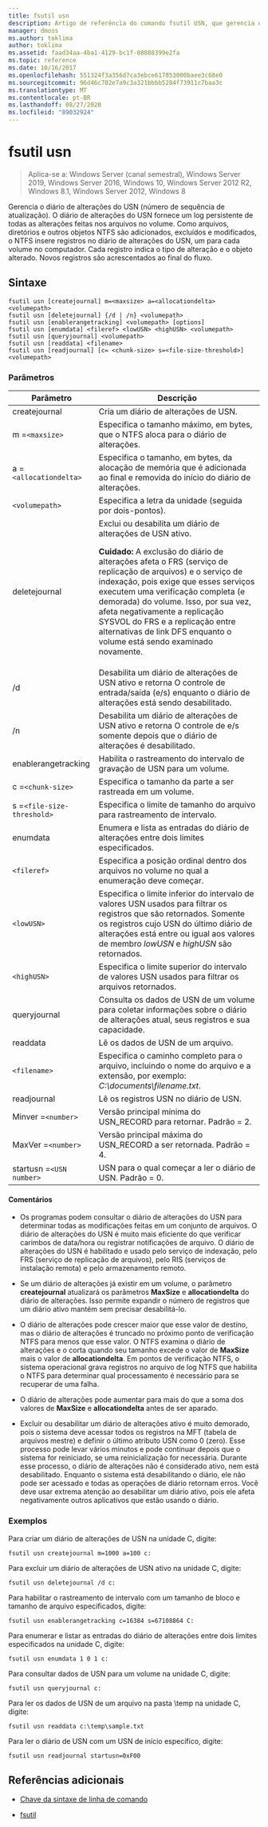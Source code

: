 ```yaml
---
title: fsutil usn
description: Artigo de referência do comando fsutil USN, que gerencia o diário de alterações do USN (número de sequência de atualização).
manager: dmoss
ms.author: toklima
author: toklima
ms.assetid: faad34aa-4ba1-4129-bc1f-08088399e2fa
ms.topic: reference
ms.date: 10/16/2017
ms.openlocfilehash: 551324f3a356d7ca3ebce617853000baee3c68e0
ms.sourcegitcommit: 96d46c702e7a9c3a321bbbb5284f73911c7baa3c
ms.translationtype: MT
ms.contentlocale: pt-BR
ms.lasthandoff: 08/27/2020
ms.locfileid: "89032924"
---
```

# <a name="fsutil-usn"></a>fsutil usn

> Aplica-se a: Windows Server (canal semestral), Windows Server 2019, Windows Server 2016, Windows 10, Windows Server 2012 R2, Windows 8.1, Windows Server 2012, Windows 8

Gerencia o diário de alterações do USN (número de sequência de atualização). O diário de alterações do USN fornece um log persistente de todas as alterações feitas nos arquivos no volume. Como arquivos, diretórios e outros objetos NTFS são adicionados, excluídos e modificados, o NTFS insere registros no diário de alterações do USN, um para cada volume no computador. Cada registro indica o tipo de alteração e o objeto alterado. Novos registros são acrescentados ao final do fluxo.

## <a name="syntax"></a>Sintaxe

```
fsutil usn [createjournal] m=<maxsize> a=<allocationdelta> <volumepath>
fsutil usn [deletejournal] {/d | /n} <volumepath>
fsutil usn [enablerangetracking] <volumepath> [options]
fsutil usn [enumdata] <fileref> <lowUSN> <highUSN> <volumepath>
fsutil usn [queryjournal] <volumepath>
fsutil usn [readdata] <filename>
fsutil usn [readjournal] [c= <chunk-size> s=<file-size-threshold>] <volumepath>
```

### <a name="parameters"></a>Parâmetros

| Parâmetro | Descrição |
| --------- | ----------- |
| createjournal | Cria um diário de alterações de USN. |
| m =`<maxsize>` | Especifica o tamanho máximo, em bytes, que o NTFS aloca para o diário de alterações. |
| a =`<allocationdelta>` | Especifica o tamanho, em bytes, da alocação de memória que é adicionada ao final e removida do início do diário de alterações. |
| `<volumepath>` | Especifica a letra da unidade (seguida por dois-pontos). |
| deletejournal | Exclui ou desabilita um diário de alterações de USN ativo.<p>**Cuidado:** A exclusão do diário de alterações afeta o FRS (serviço de replicação de arquivos) e o serviço de indexação, pois exige que esses serviços executem uma verificação completa (e demorada) do volume. Isso, por sua vez, afeta negativamente a replicação SYSVOL do FRS e a replicação entre alternativas de link DFS enquanto o volume está sendo examinado novamente. |
| /d | Desabilita um diário de alterações de USN ativo e retorna O controle de entrada/saída (e/s) enquanto o diário de alterações está sendo desabilitado. |
| /n | Desabilita um diário de alterações de USN ativo e retorna O controle de e/s somente depois que o diário de alterações é desabilitado. |
| enablerangetracking | Habilita o rastreamento do intervalo de gravação de USN para um volume. |
| c =`<chunk-size>` | Especifica o tamanho da parte a ser rastreada em um volume. |
| s =`<file-size-threshold>` | Especifica o limite de tamanho do arquivo para rastreamento de intervalo. |
| enumdata | Enumera e lista as entradas do diário de alterações entre dois limites especificados. |
| `<fileref>` | Especifica a posição ordinal dentro dos arquivos no volume no qual a enumeração deve começar. |
| `<lowUSN>` | Especifica o limite inferior do intervalo de valores USN usados para filtrar os registros que são retornados. Somente os registros cujo USN do último diário de alterações está entre ou igual aos valores de membro *lowUSN* e *highUSN* são retornados. |
| `<highUSN>` | Especifica o limite superior do intervalo de valores USN usados para filtrar os arquivos retornados. |
| queryjournal | Consulta os dados de USN de um volume para coletar informações sobre o diário de alterações atual, seus registros e sua capacidade. |
| readdata | Lê os dados de USN de um arquivo. |
| `<filename>` | Especifica o caminho completo para o arquivo, incluindo o nome do arquivo e a extensão, por exemplo: *C:\documents\filename.txt*. |
| readjournal | Lê os registros USN no diário de USN. |
| Minver =`<number>` | Versão principal mínima do USN_RECORD para retornar. Padrão = 2. |
| MaxVer =`<number>` | Versão principal máxima do USN_RECORD a ser retornada. Padrão = 4. |
| startusn =`<USN number>` | USN para o qual começar a ler o diário de USN. Padrão = 0. |

#### <a name="remarks"></a>Comentários

- Os programas podem consultar o diário de alterações do USN para determinar todas as modificações feitas em um conjunto de arquivos. O diário de alterações do USN é muito mais eficiente do que verificar carimbos de data/hora ou registrar notificações de arquivo. O diário de alterações do USN é habilitado e usado pelo serviço de indexação, pelo FRS (serviço de replicação de arquivos), pelo RIS (serviços de instalação remota) e pelo armazenamento remoto.

- Se um diário de alterações já existir em um volume, o parâmetro **createjournal** atualizará os parâmetros **MaxSize** e **allocationdelta** do diário de alterações. Isso permite expandir o número de registros que um diário ativo mantém sem precisar desabilitá-lo.

- O diário de alterações pode crescer maior que esse valor de destino, mas o diário de alterações é truncado no próximo ponto de verificação NTFS para menos que esse valor. O NTFS examina o diário de alterações e o corta quando seu tamanho excede o valor de **MaxSize** mais o valor de **allocationdelta**. Em pontos de verificação NTFS, o sistema operacional grava registros no arquivo de log NTFS que habilita o NTFS para determinar qual processamento é necessário para se recuperar de uma falha.

- O diário de alterações pode aumentar para mais do que a soma dos valores de **MaxSize** e **allocationdelta** antes de ser aparado.

- Excluir ou desabilitar um diário de alterações ativo é muito demorado, pois o sistema deve acessar todos os registros na MFT (tabela de arquivos mestre) e definir o último atributo USN como 0 (zero). Esse processo pode levar vários minutos e pode continuar depois que o sistema for reiniciado, se uma reinicialização for necessária. Durante esse processo, o diário de alterações não é considerado ativo, nem está desabilitado. Enquanto o sistema está desabilitando o diário, ele não pode ser acessado e todas as operações de diário retornam erros. Você deve usar extrema atenção ao desabilitar um diário ativo, pois ele afeta negativamente outros aplicativos que estão usando o diário.

### <a name="examples"></a>Exemplos

Para criar um diário de alterações de USN na unidade C, digite:

```
fsutil usn createjournal m=1000 a=100 c:
```

Para excluir um diário de alterações de USN ativo na unidade C, digite:

```
fsutil usn deletejournal /d c:
```

Para habilitar o rastreamento de intervalo com um tamanho de bloco e tamanho de arquivo especificados, digite:

```
fsutil usn enablerangetracking c=16384 s=67108864 C:
```

Para enumerar e listar as entradas do diário de alterações entre dois limites especificados na unidade C, digite:

```
fsutil usn enumdata 1 0 1 c:
```

Para consultar dados de USN para um volume na unidade C, digite:

```
fsutil usn queryjournal c:
```

Para ler os dados de USN de um arquivo na pasta \temp na unidade C, digite:

```
fsutil usn readdata c:\temp\sample.txt
```

Para ler o diário de USN com um USN de início específico, digite:

```
fsutil usn readjournal startusn=0xF00
```

## <a name="additional-references"></a>Referências adicionais

- [Chave da sintaxe de linha de comando](command-line-syntax-key.md)

- [fsutil](fsutil.md)
